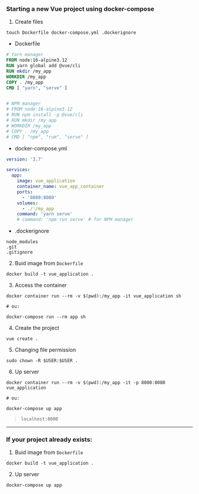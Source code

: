 ### Starting a new Vue project using docker-compose

1. Create files
```
touch Dockerfile docker-compose.yml .dockerignore
```

* Dockerfile
```dockerfile
# Yarn manager
FROM node:16-alpine3.12
RUN yarn global add @vue/cli
RUN mkdir /my_app
WORKDIR /my_app
COPY . /my_app
CMD [ "yarn", "serve" ]


# NPM manager
# FROM node:16-alpine3.12
# RUN npm install -g @vue/cli
# RUN mkdir /my_app
# WORKDIR /my_app
# COPY . /my_app
# CMD [ "npm", "rum", "serve" ]
```

* docker-compose.yml
```yml
version: '3.7'

services:
  app:
    image: vue_application
    container_name: vue_app_container
    ports:
      - '8080:8080'
    volumes:
      - ./:/my_app
    command: 'yarn serve'
    # command: 'npm run serve' # for NPM manager
```

* .dockerignore
```
node_modules
.git
.gitignore
```

2. Buid image from `Dockerfile`
```
docker build -t vue_application .
```

3. Access the container
```
docker container run --rm -v $(pwd):/my_app -it vue_application sh

# ou:

docker-compose run --rm app sh
```

4. Create the project
```
vue create .
```

5. Changing file permission

```
sudo chown -R $USER:$USER .
```

6. Up server

```
docker container run --rm -v $(pwd):/my_app -it -p 8080:8080 vue_application

# ou:

docker-compose up app
```

> `localhost:8080`


---


### If your project already exists:

1. Buid image from `Dockerfile`
```
docker build -t vue_application .
```

2. Up server

```
docker-compose up app
```
